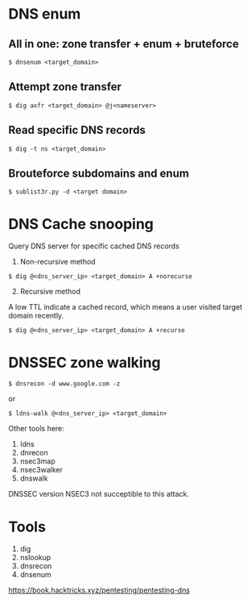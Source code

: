 # DNS enum

## All in one: zone transfer + enum + bruteforce
```
$ dnsenum <target_domain>
```

## Attempt zone transfer
```
$ dig axfr <target_domain> @j<nameserver>
```

## Read specific DNS records
```
$ dig -t ns <target_domain>
```

## Brouteforce subdomains and enum
```
$ sublist3r.py -d <target domain>
```

# DNS Cache snooping

Query DNS server for specific cached DNS records


1. Non-recursive method
```console
$ dig @<dns_server_ip> <target_domain> A +norecurse
```

2. Recursive method

A low TTL indicate a cached record, which means a user visited target domain recently.

```console
$ dig @<dns_server_ip> <target_domain> A +recurse
```

# DNSSEC zone walking

```console
$ dnsrecon -d www.google.com -z
```

or

```console
$ ldns-walk @<dns_server_ip> <target_domain>
```

Other tools here:
1. ldns
2. dnrecon
3. nsec3map
4. nsec3walker
5. dnswalk

DNSSEC version NSEC3 not succeptible to this attack. 

# Tools

1. dig
2. nslookup
3. dnsrecon
4. dnsenum

https://book.hacktricks.xyz/pentesting/pentesting-dns